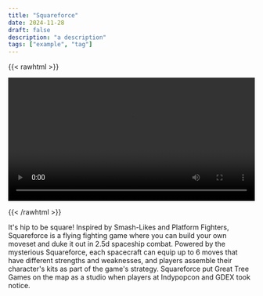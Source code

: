 ```yaml
---
title: "Squareforce"
date: 2024-11-28
draft: false
description: "a description"
tags: ["example", "tag"]
---
```


{{< rawhtml >}} 

<video width=100% controls autoplay>
    <source src="/videos/mp4/Short-Squareforce-Teaser.mp4" type="video/mp4">
    Your browser does not support the video tag.  
</video>

{{< /rawhtml >}}

It's hip to be square! Inspired by Smash-Likes and Platform Fighters, Squareforce is a flying fighting game where you can build your own moveset and duke it out in 2.5d spaceship combat. Powered by the mysterious Squareforce, each spacecraft can equip up to 6 moves that have different strengths and weaknesses, and players assemble their character's kits as part of the game's strategy. Squareforce put Great Tree Games on the map as a studio when players at Indypopcon and GDEX took notice.
